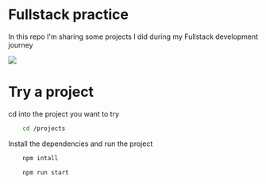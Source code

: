# Fullstack practice

In this repo I'm sharing some projects I did during my Fullstack development journey

![](https://media1.giphy.com/media/SVH9y2LQUVVCRcqD7o/200.gif)
# Try a project

cd into the project you want to try
```bash
    cd /projects
```
Install the dependencies and run the project
```bash
    npm intall
```
```bash
    npm run start
```

